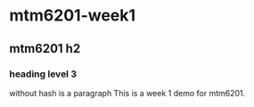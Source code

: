 # mtm6201-week1

## mtm6201 h2

### heading level 3

without hash is a paragraph
This is a week 1 demo for mtm6201.
